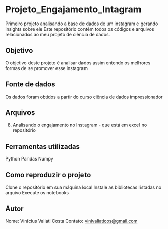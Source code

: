 # Projeto_Engajamento_Intagram
Primeiro projeto analisando a base de dados de um instagram e gerando insights sobre ele
Este repositório contém todos os códigos e arquivos relacionados ao meu projeto de ciência de dados.

## Objetivo
O objetivo deste projeto é analisar dados assim entendo os melhores formas de se promover esse instagram

## Fonte de dados
Os dados foram obtidos a partir do curso ciência de dados impressionador

## Arquivos
08. Analisando o engajamento no Instagram - que está em excel no repositório

## Ferramentas utilizadas
Python
Pandas
Numpy

## Como reproduzir o projeto
Clone o repositório em sua máquina local
Instale as bibliotecas listadas no arquivo
Execute os notebooks

## Autor
Nome: Vinicius Valiati Costa
Contato: vinivaliaticos@gmail.com

